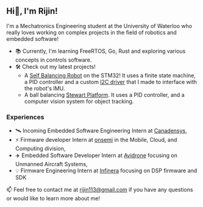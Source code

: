 ## Hi👋, I'm Rijin!
I'm a Mechatronics Engineering student at the University of Waterloo who really loves working on complex projects in the field of robotics and embedded software!

- 📚 Currently, I'm learning FreeRTOS, Go, Rust and exploring various concepts in controls software. 
- 🛠️ Check out my latest projects!
  - A [Self Balancing Robot](https://github.com/rijin113/Self_Balancing_Robot) on the STM32! It uses a finite state machine, a PID controller and a custom [I2C driver](https://github.com/rijin113/MPU6050_I2C_Driver) that I made to interface with the robot's IMU.
  - A ball balancing [Stewart Platform](https://github.com/krish-vijayan/Stewart-Platform). It uses a PID controller, and a computer vision system for object tracking. 

### Experiences
- 🛰️  Incoming Embedded Software Engineering Intern at [Canadensys](https://www.canadensys.com/),
- ⚡  Firmware developer Intern at [onsemi](https://www.onsemi.com/) in the Mobile, Cloud, and Computing division,
- ✈️  Embedded Software Developer Intern at [Avidrone](https://avidrone.com/) focusing on Unmanned Aircraft Systems,
- 💡  Firmware Engineering Intern at [Infinera](https://www.infinera.com/) focusing on DSP firmware and SDK

📫 Feel free to contact me at rijin113@gmail.com if you have any questions or would like to learn more about me!

<!--
- 🔭 I’m currently working on ...
- 🌱 I’m currently learning ROS, 
- 👯 I’m looking to collaborate on ...
- 🤔 I’m looking for help with ...
- 💬 Ask me about ...
- 📫 How to reach me: rijin113@gmail.com
- 😄 Pronouns: ...
- ⚡ Fun fact: ...
-->
